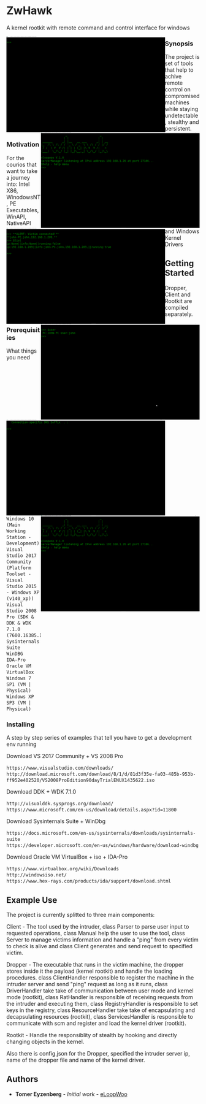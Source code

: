 # ZwHawk

A kernel rootkit with remote command and control interface for windows

<img align="left" src="./assets/demo1.gif" height = 250>
<img align="right" src="./assets/demo2.gif" height = 250>
<img align="left" src="./assets/demo3.gif" height = 250>
<img align="right" src="./assets/demo4.gif" height = 250>
<img align="left" src="./assets/demo5.gif" height = 250>
<img align="right" src="./assets/demo6.gif" height = 250>


### Synopsis

The project is set of tools that help to achive remote control on compromised machines
while staying undetectable, stealthy and persistent.

### Motivation

For the courios that want to take a journey into: Intel X86, WinodowsNT, 
PE Executables, WinAPI, NativeAPI and Windows Kernel Drivers

## Getting Started

Dropper, Client and Rootkit are compiled separately. 

### Prerequisities

What things you need

```
Windows 10 (Main Working Station - Development)
Visual Studio 2017 Community (Platform Toolset - Visual Studio 2015 - Windows XP (v140_xp))
Visual Studio 2008 Pro (SDK & DDK & WDK 7.1.0 (7600.16385.1))
Sysinternals Suite
WinDBG
IDA-Pro
Oracle VM VirtualBox
Windows 7 SP1 (VM | Physical)
Windows XP SP3 (VM | Physical)
```

### Installing

A step by step series of examples that tell you have to get a development env running

Download VS 2017 Community + VS 2008 Pro

```
https://www.visualstudio.com/downloads/
http://download.microsoft.com/download/8/1/d/81d3f35e-fa03-485b-953b-ff952e402520/VS2008ProEdition90dayTrialENUX1435622.iso
```

Download DDK + WDK 7.1.0
```
http://visualddk.sysprogs.org/download/
https://www.microsoft.com/en-us/download/details.aspx?id=11800
```

Download Sysinternals Suite + WinDbg
```
https://docs.microsoft.com/en-us/sysinternals/downloads/sysinternals-suite
https://developer.microsoft.com/en-us/windows/hardware/download-windbg
```

Download Oracle VM VirtualBox + iso + IDA-Pro
```
https://www.virtualbox.org/wiki/Downloads
http://windowsiso.net/
https://www.hex-rays.com/products/ida/support/download.shtml
```

## Example Use

The project is currently splitted to three main components:

Client - The tool used by the intruder, class Parser to parse user input to requested operations,
class Manual help the user to use the tool, class Server to manage victims information and handle 
a "ping" from every victim to check is alive and class Client generates and send request to specified victim.

Dropper - The executable that runs in the victim machine, the dropper stores inside it the payload (kernel rootkit)
and handle the loading procedures. class ClientHandler responsible to register the machine in the intruder server
and send "ping" request as long as it runs, class DriverHandler take take of communication between user mode and
kernel mode (rootkit), class RatHandler is responsible of receiving requests from the intruder and executing them,
class RegistryHandler is responsible to set keys in the registry, class ResourceHandler take take of encapsulating 
and decapsulating resources (rootkit), class ServicesHandler is responsible to communicate with scm and
register and load the kernel driver (rootkit).

Rootkit - Handle the responsiblity of stealth by hooking and directly changing objects in the kernel.

Also there is config.json for the Dropper, specified the intruder server ip, name of the dropper file and 
name of the kernel driver.


## Authors

* **Tomer Eyzenberg** - *Initial work* - [eLoopWoo](https://github.com/eLoopWoo)
